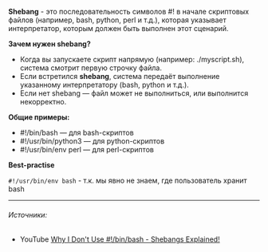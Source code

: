 **Shebang** - это последовательность символов #! в начале скриптовых файлов (например, bash, python, perl и т.д.), которая указывает интерпретатор, которым должен быть выполнен этот сценарий.

**Зачем нужен shebang?**

- Когда вы запускаете скрипт напрямую (например: ./myscript.sh), система смотрит первую строчку файла.
- Если встретился **shebang**, система передаёт выполнение указанному интерпретатору (bash, python и т.д.).
- Если нет shebang — файл может не выполниться, или выполнится некорректно.

**Общие примеры:**

- #!/bin/bash — для bash-скриптов
- #!/usr/bin/python3 — для python-скриптов
- #!/usr/bin/env perl — для perl-скриптов

**Best-practise**

`#!/usr/bin/env bash` - т.к. мы явно не знаем, где пользователь хранит bash

---
###### Источники:
-  YouTube [Why I Don't Use #!/bin/bash - Shebangs Explained!](https://youtu.be/aoHMiCzqCNw?si=52QGKDFjYSp_IX5j) 